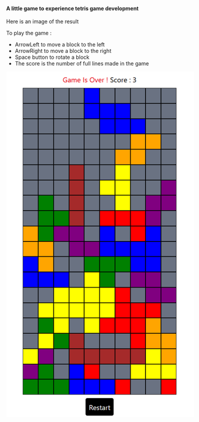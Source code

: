 
#### A little game to experience tetris game development

Here is an image of the result

To play the game : 

- ArrowLeft to move a block to the left
- ArrowRight to move a block to the right
- Space button to rotate a block
- The score is the number of full lines made in the game


![game result](./capture-tetris-image.png)
